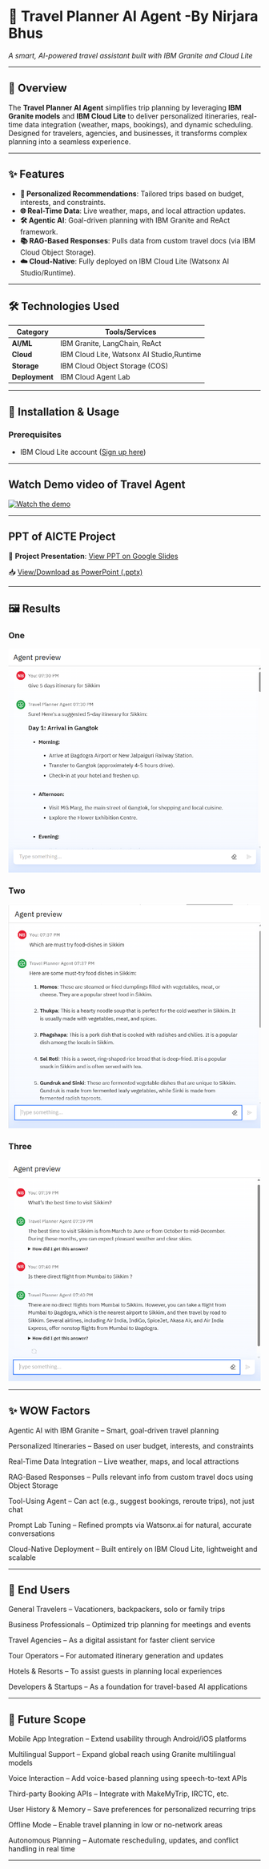 # 🧳 Travel Planner AI Agent -By Nirjara Bhus 
*A smart, AI-powered travel assistant built with IBM Granite and Cloud Lite* 

---

## 📌 Overview  
The **Travel Planner AI Agent** simplifies trip planning by leveraging **IBM Granite models** and **IBM Cloud Lite** to deliver personalized itineraries, real-time data integration (weather, maps, bookings), and dynamic scheduling. Designed for travelers, agencies, and businesses, it transforms complex planning into a seamless experience.

---

## ✨ Features  
- **🧠 Personalized Recommendations**: Tailored trips based on budget, interests, and constraints.  
- **🌐 Real-Time Data**: Live weather, maps, and local attraction updates.  
- **🛠 Agentic AI**: Goal-driven planning with IBM Granite and ReAct framework.  
- **📚 RAG-Based Responses**: Pulls data from custom travel docs (via IBM Cloud Object Storage).  
- **☁️ Cloud-Native**: Fully deployed on IBM Cloud Lite (Watsonx AI Studio/Runtime).  

---

## 🛠️ Technologies Used  
| **Category**       | **Tools/Services**                          |  
|---------------------|--------------------------------------------|  
| **AI/ML**           | IBM Granite, LangChain, ReAct              |  
| **Cloud**           | IBM Cloud Lite, Watsonx AI Studio,Runtime  |  
| **Storage**         | IBM Cloud Object Storage (COS)             |  
| **Deployment**      | IBM Cloud Agent Lab                        |  

---

## 🚀 Installation & Usage  
### Prerequisites  
- IBM Cloud Lite account ([Sign up here](https://cloud.ibm.com/))

---
## Watch Demo video of Travel Agent
[![Watch the demo](https://drive.google.com/thumbnail?id=1V93MBEFjWpE2r7PzBjRl9TWy7WAmcu4y)](https://drive.google.com/file/d/1V93MBEFjWpE2r7PzBjRl9TWy7WAmcu4y/view)

---

## PPT of AICTE Project
📑 **Project Presentation**: [View PPT on Google Slides](https://docs.google.com/presentation/d/1Y2DiT1LV8aoOnirqCiIVrS1PXz_YQd3W/edit?usp=drive_link)

📥 [View/Download as PowerPoint (.pptx)](https://docs.google.com/presentation/d/1Y2DiT1LV8aoOnirqCiIVrS1PXz_YQd3W/export/pptx)



---

## 🖼️ Results

### One
![One](results/one.png)

### Two
![Two](results/two.png)

### Three
![Three](results/three.png)

---

## ✨ WOW Factors
Agentic AI with IBM Granite – Smart, goal-driven travel planning

Personalized Itineraries – Based on user budget, interests, and constraints

Real-Time Data Integration – Live weather, maps, and local attractions

RAG-Based Responses – Pulls relevant info from custom travel docs using Object Storage

Tool-Using Agent – Can act (e.g., suggest bookings, reroute trips), not just chat

Prompt Lab Tuning – Refined prompts via Watsonx.ai for natural, accurate conversations

Cloud-Native Deployment – Built entirely on IBM Cloud Lite, lightweight and scalable

---

## 🎯 End Users
General Travelers – Vacationers, backpackers, solo or family trips

Business Professionals – Optimized trip planning for meetings and events

Travel Agencies – As a digital assistant for faster client service

Tour Operators – For automated itinerary generation and updates

Hotels & Resorts – To assist guests in planning local experiences

Developers & Startups – As a foundation for travel-based AI applications

--- 

## 🔮 Future Scope
Mobile App Integration – Extend usability through Android/iOS platforms

Multilingual Support – Expand global reach using Granite multilingual models

Voice Interaction – Add voice-based planning using speech-to-text APIs

Third-party Booking APIs – Integrate with MakeMyTrip, IRCTC, etc.

User History & Memory – Save preferences for personalized recurring trips

Offline Mode – Enable travel planning in low or no-network areas

Autonomous Planning – Automate rescheduling, updates, and conflict handling in real time

---










